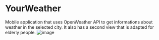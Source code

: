 # YourWeather
Mobile application that uses OpenWeather API to get informations about weather in the selected city. It also has a second view that is adapted for elderly people.
![image](https://github.com/MateuszOlszanecki/YourWeather/assets/72543874/1a666bb9-a6c7-43ee-8248-6eaa1dcacf34)
